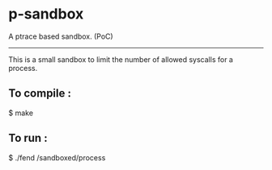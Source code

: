 # p-sandbox
A ptrace based sandbox. (PoC)

--------------------------------


This is a small sandbox to limit the number of allowed syscalls for a process.


## To compile :

$ make


## To run :

$ ./fend /sandboxed/process

